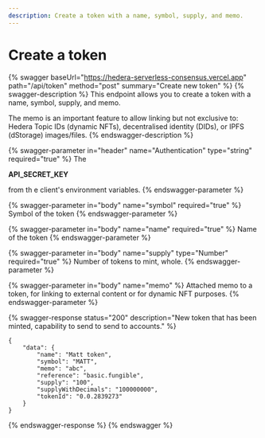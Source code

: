 ```yaml
---
description: Create a token with a name, symbol, supply, and memo.
---
```


# Create a token

{% swagger baseUrl="https://hedera-serverless-consensus.vercel.app" path="/api/token" method="post" summary="Create new token" %}
{% swagger-description %}
This endpoint allows you to create a token with a name, symbol, supply, and memo.&#x20;

The memo is an important feature to allow linking but not exclusive to: Hedera Topic IDs (dynamic NFTs), decentralised identity (DIDs), or IPFS (dStorage) images/files.
{% endswagger-description %}

{% swagger-parameter in="header" name="Authentication" type="string" required="true" %}
The 

**API_SECRET_KEY**

 from th e client's environment variables.
{% endswagger-parameter %}

{% swagger-parameter in="body" name="symbol" required="true" %}
Symbol of the token
{% endswagger-parameter %}

{% swagger-parameter in="body" name="name" required="true" %}
Name of the token
{% endswagger-parameter %}

{% swagger-parameter in="body" name="supply" type="Number" required="true" %}
Number of tokens to mint, whole.
{% endswagger-parameter %}

{% swagger-parameter in="body" name="memo" %}
Attached memo to a token, for linking to external content or for dynamic NFT purposes.
{% endswagger-parameter %}

{% swagger-response status="200" description="New token that has been minted, capability to send to send to accounts." %}
```
{
    "data": {
        "name": "Matt token",
        "symbol": "MATT",
        "memo": "abc",
        "reference": "basic.fungible",
        "supply": "100",
        "supplyWithDecimals": "100000000",
        "tokenId": "0.0.2839273"
    }
}
```
{% endswagger-response %}
{% endswagger %}
